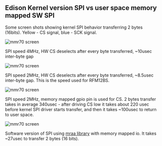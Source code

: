 
Edison Kernel version SPI vs user space memory mapped SW SPI
-----------------------------------------------------

Some screen shots showing kernel SPI behavior transferring 2 bytes (16bits).
Yellow - CS signal, blue - SCK signal.

![mmr70 screen](http://achilikin.com/github/sys-4mhz.png)

SPI speed 4MHz, HW CS deselects after every byte transferred, ~10usec inter-byte gap
   
![mmr70 screen](http://achilikin.com/github/sys-2mhz.png)

SPI speed 2MHz, HW CS deselects after every byte transferred, ~8.5usec inter-byte gap. This is the speed used for RFM12BS.

![mmr70 screen](http://achilikin.com/github/sys-pi-cs.png)

SPI speed 2MHz, memory mapped gpio pin is used for CS. 2 bytes transfer takes in average 340usec - after driving CS low it takes about 220 usec before kernel SPI driver starts transfer, and then it takes ~100usec to return to user space.

![mmr70 screen](http://achilikin.com/github/sw-spi.png)

Software version of SPI using [mraa library][] with memory mapped io. It takes ~27usec to transfer 2 bytes (16 bits).

[mraa library]:https://github.com/intel-iot-devkit/mraa